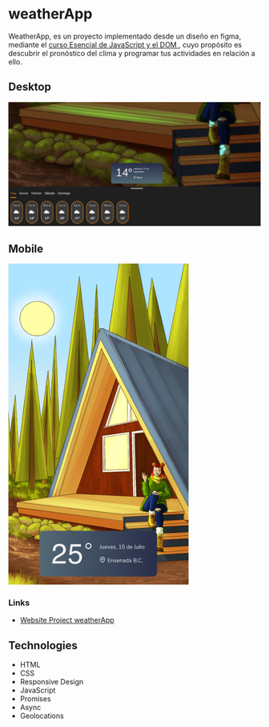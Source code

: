 # weatherApp

WeatherApp, es un proyecto implementado desde un diseño en figma, mediante el [curso Esencial de JavaScript y el DOM ](https://leonidasesteban.com/cursos/javascript), cuyo propósito es descubrir el pronóstico del clima y programar tus actividades en relación a ello.

## Desktop

![weatherApp on desktop](./design/desktop.png)

## Mobile

![weatherApp on mobile](./design/mobile.png)


### Links
- [Website Project weatherApp](https://weather-app-teal-six-76.vercel.app/)

## Technologies

- HTML
- CSS
- Responsive Design
- JavaScript
- Promises
- Async
- Geolocations

